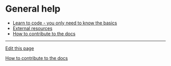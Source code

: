 # General help
- [Learn to code - you only need to know the basics](LearnToCode/README.md)
- [External resources](ExternalResources/README.md)
- [How to contribute to the docs](HowToContribute/README.md)

---
[Edit this page](https://github.com/saascade/platform.saascade.com/edit/main/General/README.md)

[How to contribute to the docs](HowToContribute/README.md)

<!-- MS Clarity. We use this so that we know what people need help with, otherwise we'd be wasting a lot of time just guessing. --> 
<script type="text/javascript"> (function(c,l,a,r,i,t,y){ c[a]=c[a]||function(){(c[a].q=c[a].q||[]).push(arguments)}; t=l.createElement(r);t.async=1;t.src="https://www.clarity.ms/tag/"+i;  y=l.getElementsByTagName(r)[0];y.parentNode.insertBefore(t,y); })(window, document, "clarity", "script", "sdby7q18rz"); </script>
